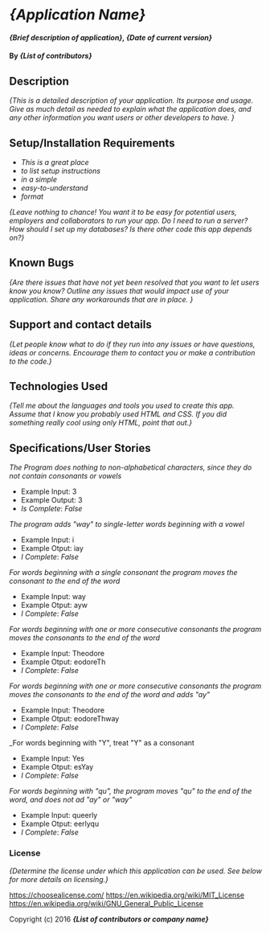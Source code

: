 # _{Application Name}_

#### _{Brief description of application}, {Date of current version}_

#### By _**{List of contributors}**_

## Description

_{This is a detailed description of your application. Its purpose and usage.  Give as much detail as needed to explain what the application does, and any other information you want users or other developers to have. }_

## Setup/Installation Requirements

* _This is a great place_
* _to list setup instructions_
* _in a simple_
* _easy-to-understand_
* _format_

_{Leave nothing to chance! You want it to be easy for potential users, employers and collaborators to run your app. Do I need to run a server? How should I set up my databases? Is there other code this app depends on?}_

## Known Bugs

_{Are there issues that have not yet been resolved that you want to let users know you know?  Outline any issues that would impact use of your application.  Share any workarounds that are in place. }_

## Support and contact details

_{Let people know what to do if they run into any issues or have questions, ideas or concerns.  Encourage them to contact you or make a contribution to the code.}_

## Technologies Used

_{Tell me about the languages and tools you used to create this app. Assume that I know you probably used HTML and CSS. If you did something really cool using only HTML, point that out.}_

## Specifications/User Stories

_The Program does nothing to non-alphabetical characters, since they do not contain consonants or vowels_
* Example Input: 3
* Example Output: 3
* _Is Complete_: _False_

_The program adds "way" to single-letter words beginning with a vowel_
* Example Input: i
* Example Otput: iay
* _I Complete_: _False_

_For words beginning with a single consonant the program moves the consonant to the end of the word_
* Example Input: way
* Example Otput: ayw
* _I Complete_: _False_

_For words beginning with one or more consecutive consonants the program moves the consonants to the end of the word_
* Example Input: Theodore
* Example Otput: eodoreTh
* _I Complete_: _False_

_For words beginning with one or more consecutive consonants the program moves the consonants to the end of the word and adds "ay"_
* Example Input: Theodore
* Example Otput: eodoreThway
* _I Complete_: _False_

_For words beginning with "Y", treat "Y" as a consonant
* Example Input: Yes
* Example Otput: esYay
* _I Complete_: _False_

_For words beginning with "qu", the program moves "qu" to the end of the word, and does not ad "ay" or "way"_
* Example Input: queerly
* Example Otput: eerlyqu
* _I Complete_: _False_


### License

*{Determine the license under which this application can be used.  See below for more details on licensing.}*

https://choosealicense.com/
https://en.wikipedia.org/wiki/MIT_License
https://en.wikipedia.org/wiki/GNU_General_Public_License

Copyright (c) 2016 **_{List of contributors or company name}_**